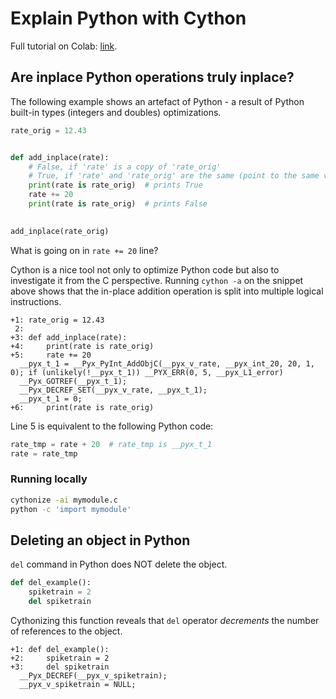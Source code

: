 # Explain Python with Cython

Full tutorial on Colab: [link](https://colab.research.google.com/drive/1abuBuRwBdFWbKTQxivA6q5ZUDlgGS9-c?usp=sharing).

## Are inplace Python operations truly inplace?

The following example shows an artefact of Python - a result of Python built-in types (integers and doubles) optimizations.


```python
rate_orig = 12.43


def add_inplace(rate):
    # False, if 'rate' is a copy of 'rate_orig'
    # True, if 'rate' and 'rate_orig' are the same (point to the same virtual memory address)
    print(rate is rate_orig)  # prints True
    rate += 20
    print(rate is rate_orig)  # prints False

    
add_inplace(rate_orig)
```

What is going on in `rate += 20` line?

Cython is a nice tool not only to optimize Python code but also to investigate it from the C perspective. Running `cython -a` on the snippet above shows that the in-place addition operation is split into multiple logical instructions.

```
+1: rate_orig = 12.43
 2: 
+3: def add_inplace(rate):
+4:     print(rate is rate_orig)
+5:     rate += 20
  __pyx_t_1 = __Pyx_PyInt_AddObjC(__pyx_v_rate, __pyx_int_20, 20, 1, 0); if (unlikely(!__pyx_t_1)) __PYX_ERR(0, 5, __pyx_L1_error)
  __Pyx_GOTREF(__pyx_t_1);
  __Pyx_DECREF_SET(__pyx_v_rate, __pyx_t_1);
  __pyx_t_1 = 0;
+6:     print(rate is rate_orig)
```

Line 5 is equivalent to the following Python code:

```python
rate_tmp = rate + 20  # rate_tmp is __pyx_t_1
rate = rate_tmp
```

### Running locally

```bash
cythonize -ai mymodule.c
python -c 'import mymodule'
```

## Deleting an object in Python

`del` command in Python does NOT delete the object.

```python
def del_example():
    spiketrain = 2
    del spiketrain
```

Cythonizing this function reveals that `del` operator *decrements* the number of references to the object.

```
+1: def del_example():
+2:     spiketrain = 2
+3:     del spiketrain
  __Pyx_DECREF(__pyx_v_spiketrain);
  __pyx_v_spiketrain = NULL;
```